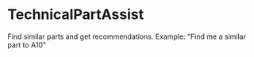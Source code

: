 # TechnicalPartAssist
Find similar parts and get recommendations. Example: "Find me a similar part to A10"
